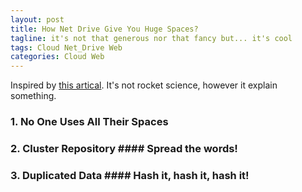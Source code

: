 ```yaml
---
layout: post
title: How Net Drive Give You Huge Spaces?
tagline: it's not that generous nor that fancy but... it's cool
tags: Cloud Net_Drive Web 
categories: Cloud Web
---
```



Inspired by [this artical](http://www.admin10000.com/document/4321.html).
It's not rocket science, however it explain something.

### 1. No One Uses All Their Spaces
### 2. Cluster Repository #### Spread the words!
### 3. Duplicated Data #### Hash it, hash it, hash it!
